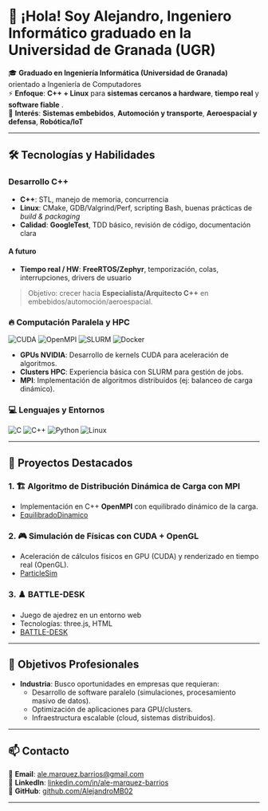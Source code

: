 # 👋 ¡Hola! Soy Alejandro, Ingeniero Informático graduado en la Universidad de Granada (UGR)

🎓 **Graduado en Ingeniería Informática (Universidad de Granada)** orientado a Ingeniería de Computadores  
⚡ **Enfoque**: **C++ + Linux** para **sistemas cercanos a hardware**, **tiempo real** y **software fiable**  .  
🏢 **Interés**: **Sistemas embebidos**, **Automoción y transporte**, **Aeroespacial y defensa**, **Robótica/IoT**

---

## 🛠️ Tecnologías y Habilidades

### **Desarrollo C++**

- **C++**: STL, manejo de memoria, concurrencia
- **Linux**: CMake, GDB/Valgrind/Perf, scripting Bash, buenas prácticas de *build & packaging*
- **Calidad**: **GoogleTest**, TDD básico, revisión de código, documentación clara

#### **A futuro**
- **Tiempo real / HW**: **FreeRTOS/Zephyr**, temporización, colas, interrupciones, drivers de usuario

> Objetivo: crecer hacia **Especialista/Arquitecto C++** en embebidos/automoción/aeroespacial.

### 🔥 **Computación Paralela y HPC**
![CUDA](https://img.shields.io/badge/NVIDIA_CUDA-76B900?style=for-the-badge&logo=nvidia&logoColor=white)
![OpenMPI](https://img.shields.io/badge/OpenMPI-000000?style=for-the-badge&logo=openmpi&logoColor=white)
![SLURM](https://img.shields.io/badge/SLURM-0077B5?style=for-the-badge)
![Docker](https://img.shields.io/badge/Docker-2496ED?style=for-the-badge&logo=docker&logoColor=white)

- **GPUs NVIDIA**: Desarrollo de kernels CUDA para aceleración de algoritmos.
- **Clusters HPC**: Experiencia básica con SLURM para gestión de jobs.
- **MPI**: Implementación de algoritmos distribuidos (ej: balanceo de carga dinámico).

### 💻 **Lenguajes y Entornos**
![C](https://img.shields.io/badge/C-A8B9CC?style=for-the-badge&logo=c&logoColor=white)
![C++](https://img.shields.io/badge/C%2B%2B-00599C?style=for-the-badge&logo=c%2B%2B&logoColor=white)
![Python](https://img.shields.io/badge/Python-3776AB?style=for-the-badge&logo=python&logoColor=white)
![Linux](https://img.shields.io/badge/Linux-FCC624?style=for-the-badge&logo=linux&logoColor=black)

---

## 🚀 Proyectos Destacados

### 1. 🏗️ **Algoritmo de Distribución Dinámica de Carga con MPI**
   - Implementación en C++ **OpenMPI** con equilibrado dinámico de la carga.
   - [EquilibradoDinamico](https://github.com/AlejandroMB02/Equilibrado_Dinamico_MPI)

### 2. 🎮 **Simulación de Físicas con CUDA + OpenGL**
   - Aceleración de cálculos físicos en GPU (CUDA) y renderizado en tiempo real (OpenGL).  
   - [ParticleSim](https://github.com/AlejandroMB02/Physics-simulation-CUDA-OpenGL)

### 3. ♟️ **BATTLE-DESK**
   - Juego de ajedrez en un entorno web
   - Tecnologías: three.js, HTML
   - [BATTLE-DESK](https://github.com/AlejandroMB02/BATTLE-DESK)

---

## 📌 Objetivos Profesionales
- **Industria**: Busco oportunidades en empresas que requieran:  
  - Desarrollo de software paralelo (simulaciones, procesamiento masivo de datos).  
  - Optimización de aplicaciones para GPU/clusters.  
  - Infraestructura escalable (cloud, sistemas distribuidos).  

---

## 📫 Contacto
📧 **Email**: [ale.marquez.barrios@gmail.com](mailto:tu.email@ejemplo.com)  
💼 **LinkedIn**: [linkedin.com/in/ale-marquez-barrios](https://www.linkedin.com/in/ale-marquez-barrios/)  
🐙 **GitHub**: [github.com/AlejandroMB02](https://github.com/AlejandroMB02)  

---
